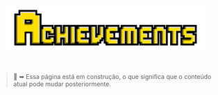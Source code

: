 ﻿<!-- INTRO -->
<div align="center">
	<img src="assets/images/banners/pages/achievements-banner.webp" width="90%"/>
</div>

<br/>
<br/>

> 🚧 ➥ Essa página está em construção, o que significa que o conteúdo atual pode mudar posteriormente.